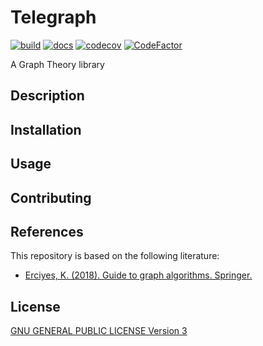 # Telegraph
[![build](https://github.com/AlessioZanga/Telegraph/actions/workflows/build.yml/badge.svg)](https://github.com/AlessioZanga/Telegraph/actions/workflows/build.yml) 
[![docs](https://github.com/AlessioZanga/Telegraph/actions/workflows/gh-pages.yml/badge.svg)](https://github.com/AlessioZanga/Telegraph/actions/workflows/gh-pages.yml) 
[![codecov](https://codecov.io/gh/AlessioZanga/Telegraph/branch/main/graph/badge.svg?token=eVpAPPGeR2)](https://codecov.io/gh/AlessioZanga/Telegraph)
[![CodeFactor](https://www.codefactor.io/repository/github/alessiozanga/telegraph/badge/main)](https://www.codefactor.io/repository/github/alessiozanga/telegraph/overview/main)

A Graph Theory library

## Description

## Installation

## Usage

## Contributing

## References

This repository is based on the following literature:

- [Erciyes, K. (2018). Guide to graph algorithms. Springer.](https://link.springer.com/book/10.1007/978-3-319-73235-0)

## License

[GNU GENERAL PUBLIC LICENSE Version 3](https://www.gnu.org/licenses/gpl-3.0.html)
